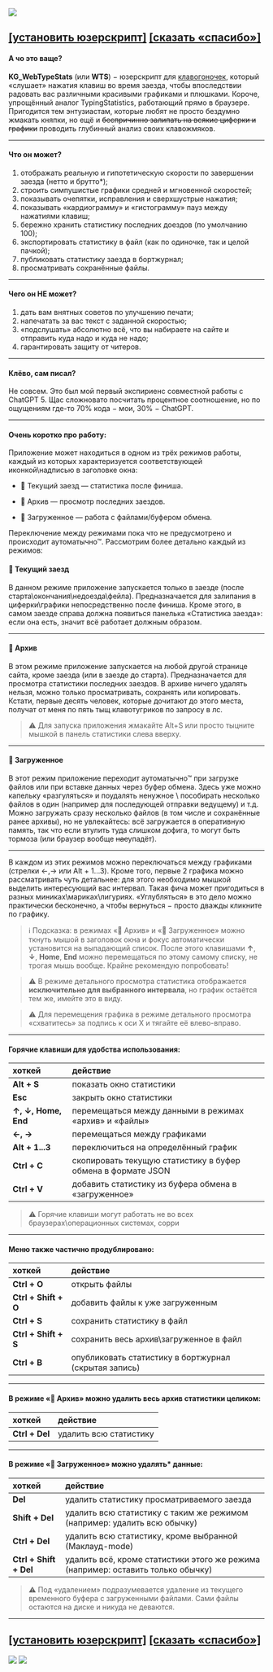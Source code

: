 ![](https://i.postimg.cc/SRy6tgyX/screen1.png)

## [[установить юзерскрипт]](../../raw/main/KG_WebTypeStats.user.js) [[сказать «спасибо»]](https://klavogonki.ru/u/#/111001/)

#### А чо это ваще?

**KG_WebTypeStats** (или **WTS**) − юзерскрипт для [клавогоночек](https://klavogonki.ru/), который «слушает» нажатия клавиш во время заезда, чтобы впоследствии радовать вас различными красивыми графиками и плюшками. Короче, упрощённый аналог TypingStatistics, работающий прямо в браузере. Пригодится тем энтузиастам, которые любят не просто бездумно жмакать княпки, но ещё и ~~беспричинно залипать на всякие циферки и графики~~ проводить глубинный анализ своих клавожмяков.

---

#### Что он может?

1. отображать реальную и гипотетическую скорости по завершении заезда (нетто и брутто*);
2. строить симпушистые графики средней и мгновенной скоростей;
3. показывать очепятки, исправления и сверхшустрые нажатия;
4. показывать «кардиограмму» и «гистограмму» пауз между нажатиями клавиш;
5. бережно хранить статистику последних доездов (по умолчанию 100);
6. экспортировать статистику в файл (как по одиночке, так и целой пачкой);
7. публиковать статистику заезда в бортжурнал;
8. просматривать сохранённые файлы.

---

#### Чего он НЕ может?

1. дать вам внятных советов по улучшению печати;
2. напечатать за вас текст с заданной скоростью;
3. «подслушать» абсолютно всё, что вы набираете на сайте и отправить куда надо и куда не надо;
4. гарантировать защиту от читеров.

---

#### Клёво, сам писал?

Не совсем. Это был мой первый экспириенс совместной работы с ChatGPT 5. Щас сложновато посчитать процентное соотношение, но по ощущениям где-то 70% кода − мои, 30% − ChatGPT.

---


#### Очень коротко про работу:

Приложение может находиться в одном из трёх режимов работы, каждый из которых характеризуется соответствующей иконкой\надписью в заголовке окна: 

* 🎹 Текущий заезд — статистика после финиша.

* 📜 Архив — просмотр последних заездов.

* 📂 Загруженное — работа с файлами/буфером обмена.

Переключение между режимами пока что не предусмотрено и происходит аутоматычно™. 
Рассмотрим более детально каждый из режимов:

#### 🎹 Текущий заезд

В данном режиме приложение запускается только в заезде (после старта\окончания\недоезда\фейла). Предназначается для залипания в циферки\графики непосредственно после финиша. Кроме этого, в самом заезде справа должна появиться панелька «Статистика заезда»: если она есть, значит всё работает должным образом.

---

#### 📜 Архив 

В этом режиме приложение запускается на любой другой странице сайта, кроме заезда (или в заезде до старта). Предназначается для просмотра статистики последних заездов. В архиве ничего удалять нельзя, можно только просматривать, сохранять или копировать. Кстати, первые десять человек, которые дочитают до этого места, получат от меня по пять тыщ клавотугриков по запросу в лс.

> ⚠ Для запуска приложения жмакайте Alt+S или просто тыцните мышкой в панель статистики слева вверху.

---

#### 📂 Загруженное

В этот режим приложение переходит аутоматычно™ при загрузке файлов или при вставке данных через буфер обмена. Здесь уже можно капельку «разгуляться» и поудалять ненужное \ пособирать несколько файлов в один (например для последующей отправки ведущему) и т.д.
Можно загружать сразу несколько файлов (в том числе и сохранённые ранее архивы), но не увлекайтесь: всё загружается в оперативную память, так что если втулить туда слишком дофига, то могут быть тормоза (или браузер вообще ~~нае~~упадёт).

---

В каждом из этих режимов можно переключаться между графиками (стрелки ←,→ или Alt + 1…3). Кроме того, первые 2 графика можно рассматривать чуть детальнее: для этого необходимо мышкой выделить интересующий вас интервал. Такая фича может пригодиться в разных миниках\мариках\лигуриях. «Углубляться» в это дело можно практически бесконечно, а чтобы вернуться − просто дважды кликните по графику.

> ℹ️ Подсказка: в режимах «📜 Архив» и «📂 Загруженное» можно ткнуть мышой в заголовок окна и фокус автоматически установится на выпадающий список. После этого клавишами **↑**, **↓**, **Home**, **End** можно перемещаться по этому самому списку, не трогая мышь вообще. Крайне рекомендую попробовать! 

> ⚠ В режиме детального просмотра статистика отображается **исключительно для выбранного интервала**, но график остаётся тем же, имейте это в виду.

> ⚠ Для перемещения графика в режиме детального просмотра «схватитесь» за подпись к оси X и тягайте её влево-вправо.

---

#### Горячие клавиши для удобства использования:

| хоткей | действие |
| :--- | :--- |
| **Alt + S** | показать окно статистики |
| **Esc** | закрыть окно статистики |
| **↑, ↓, Home, End** | перемещаться между данными в режимах «архив» и «файлы» |
| **←, →** | перемещаться между графиками |
| **Alt + 1...3** | переключиться на определённый график |
| **Ctrl + C** | скопировать текущую статистику в буфер обмена в формате JSON |
| **Ctrl + V** | добавить статистику из буфера обмена в «загруженное» |

> ⚠ Горячие клавиши могут работать не во всех браузерах\операционных системах, сорри

---

#### Меню также частично продублировано:

| хоткей | действие |
| :--- | :--- |
| **Ctrl + O** | открыть файлы |
| **Ctrl + Shift + O** | добавить файлы к уже загруженным |
| **Ctrl + S** | сохранить статистику в файл |
| **Ctrl + Shift + S** | сохранить весь архив\загруженное в файл |
| **Ctrl + B** | опубликовать статистику в бортжурнал (скрытая запись) |

---

#### В режиме «📜 Архив» можно удалить весь архив статистики целиком:

| хоткей | действие |
| :--- | :--- |
| **Ctrl + Del** | удалить всю статистику |

---

#### В режиме «📂 Загруженное» можно удалять* данные:

| хоткей | действие |
| :--- | :--- |
| **Del** | удалить статистику просматриваемого заезда |
| **Shift + Del** | удалить всю статистику с таким же режимом (например: удалить всю обычку) |
| **Ctrl + Del** | удалить всю статистику, кроме выбранной (Маклауд-mode) |
| **Ctrl + Shift + Del** | удалить всё, кроме статистики этого же режима (например: оставить только обычку) |

> ⚠ Под «удалением» подразумевается удаление из текущего временного буфера с загруженными файлами. Сами файлы остаются на диске и никуда не деваются. 

---

## [[установить юзерскрипт]](../../raw/main/KG_WebTypeStats.user.js) [[сказать «спасибо»]](https://klavogonki.ru/u/#/111001/)

![](https://i.postimg.cc/tJ230FTB/screen2.png) ![](https://i.postimg.cc/cH77mpNy/screen3.png)
